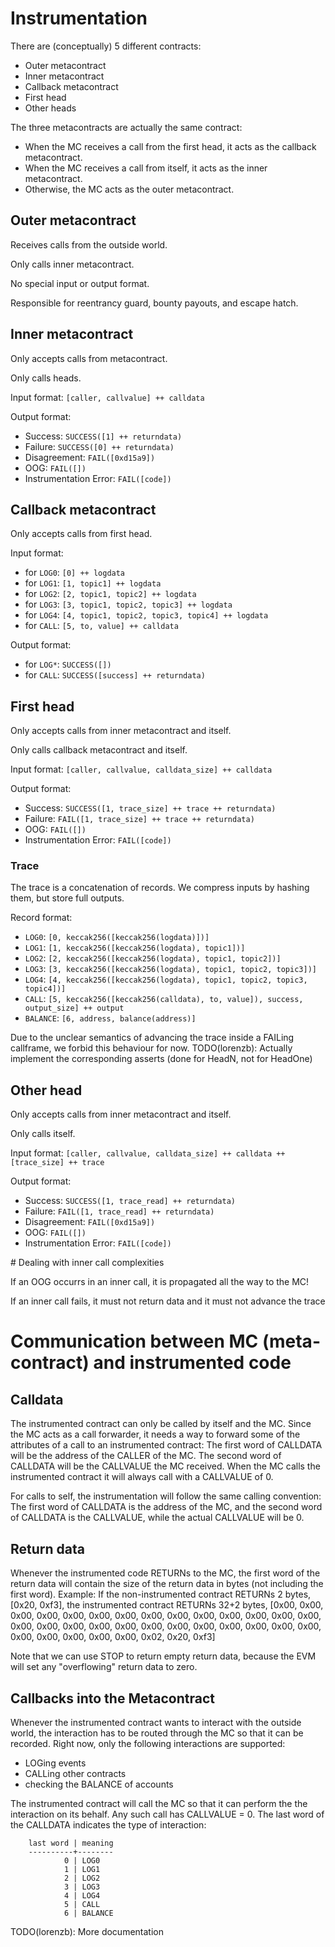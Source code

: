 # Instrumentation

There are (conceptually) 5 different contracts:
- Outer metacontract
- Inner metacontract
- Callback metacontract
- First head
- Other heads

The three metacontracts are actually the same contract:
- When the MC receives a call from the first head, it acts as the callback metacontract.
- When the MC receives a call from itself, it acts as the inner metacontract.
- Otherwise, the MC acts as the outer metacontract.

## Outer metacontract

Receives calls from the outside world.

Only calls inner metacontract.

No special input or output format.

Responsible for reentrancy guard, bounty payouts, and escape hatch.

## Inner metacontract

Only accepts calls from metacontract.

Only calls heads.

Input format: `[caller, callvalue] ++ calldata`

Output format:
- Success: `SUCCESS([1] ++ returndata) `
- Failure: `SUCCESS([0] ++ returndata)`
- Disagreement: `FAIL([0xd15a9])`
- OOG: `FAIL([])`
- Instrumentation Error: `FAIL([code])`

## Callback metacontract

Only accepts calls from first head.

Input format:
- for `LOG0`: `[0] ++ logdata`
- for `LOG1`: `[1, topic1] ++ logdata`
- for `LOG2`: `[2, topic1, topic2] ++ logdata`
- for `LOG3`: `[3, topic1, topic2, topic3] ++ logdata`
- for `LOG4`: `[4, topic1, topic2, topic3, topic4] ++ logdata`
- for `CALL`: `[5, to, value] ++ calldata`

Output format:
- for `LOG*`: `SUCCESS([])`
- for `CALL`: `SUCCESS([success] ++ returndata)`

## First head

Only accepts calls from inner metacontract and itself.

Only calls callback metacontract and itself.

Input format: `[caller, callvalue, calldata_size] ++ calldata`

Output format:
- Success: `SUCCESS([1, trace_size] ++ trace ++ returndata)`
- Failure: `FAIL([1, trace_size] ++ trace ++ returndata)`
- OOG: `FAIL([])`
- Instrumentation Error: `FAIL([code])`

### Trace

The trace is a concatenation of records.
We compress inputs by hashing them, but store full outputs.

Record format:
- `LOG0`: `[0, keccak256([keccak256(logdata)])]`
- `LOG1`: `[1, keccak256([keccak256(logdata), topic1])]`
- `LOG2`: `[2, keccak256([keccak256(logdata), topic1, topic2])]`
- `LOG3`: `[3, keccak256([keccak256(logdata), topic1, topic2, topic3])]`
- `LOG4`: `[4, keccak256([keccak256(logdata), topic1, topic2, topic3, topic4])]`
- `CALL`: `[5, keccak256([keccak256(calldata), to, value]), success, output_size] ++ output`
- `BALANCE`: `[6, address, balance(address)]`

Due to the unclear semantics of advancing the trace inside a FAILing callframe, we forbid this behaviour for now.
TODO(lorenzb): Actually implement the corresponding asserts (done for HeadN, not for HeadOne)


## Other head

Only accepts calls from inner metacontract and itself.

Only calls itself.

Input format: `[caller, callvalue, calldata_size] ++ calldata ++ [trace_size] ++ trace`

Output format:
- Success: `SUCCESS([1, trace_read] ++ returndata)`
- Failure: `FAIL([1, trace_read] ++ returndata)`
- Disagreement: `FAIL([0xd15a9])`
- OOG: `FAIL([])`
- Instrumentation Error: `FAIL([code])`

# Dealing with inner call complexities

If an OOG occurrs in an inner call, it is propagated all the way to the MC!

If an inner call fails, it must not return data and it must not advance the trace


# Communication between MC (meta-contract) and instrumented code

## Calldata

The instrumented contract can only be called by itself and the MC. Since the MC
acts as a call forwarder, it needs a way to forward some of the attributes of a
call to an instrumented contract: The first word of CALLDATA will be the address
of the CALLER of the MC. The second word of CALLDATA will be the CALLVALUE the
MC received. When the MC calls the instrumented contract it will always call
with a CALLVALUE of 0.

For calls to self, the instrumentation will follow the same calling convention:
The first word of CALLDATA is the address of the MC, and  the second word of
CALLDATA is the CALLVALUE, while the actual CALLVALUE will be 0.

## Return data

Whenever the instrumented code RETURNs to the MC, the first word of the return
data will contain the size of the return data in bytes (not including the first word).
Example: If the non-instrumented contract RETURNs 2 bytes, [0x20, 0xf3], the
         instrumented contract RETURNs 32+2 bytes, [0x00, 0x00, 0x00, 0x00,
         0x00, 0x00, 0x00, 0x00, 0x00, 0x00, 0x00, 0x00, 0x00, 0x00, 0x00,
         0x00, 0x00, 0x00, 0x00, 0x00, 0x00, 0x00, 0x00, 0x00, 0x00, 0x00,
         0x00, 0x00, 0x00, 0x00, 0x00, 0x02, 0x20, 0xf3]

Note that we can use STOP to return empty return data, because the EVM will set
any "overflowing" return data to zero.

## Callbacks into the Metacontract

Whenever the instrumented contract wants to interact with the outside world,
the interaction has to be routed through the MC so that it can be recorded.
Right now, only the following interactions are supported:

- LOGing events
- CALLing other contracts
- checking the BALANCE of accounts

The instrumented contract will call the MC so that it can perform the
the interaction on its behalf. Any such call has CALLVALUE = 0.
The last word of the CALLDATA indicates the type of interaction:

```
    last word | meaning
    ----------+--------
            0 | LOG0
            1 | LOG1
            2 | LOG2
            3 | LOG3
            4 | LOG4
            5 | CALL
            6 | BALANCE
```

TODO(lorenzb): More documentation